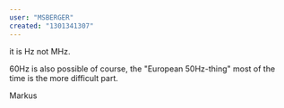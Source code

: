 ```yaml
---
user: "MSBERGER"
created: "1301341307"
---
```


it is Hz not MHz.

60Hz is also possible of course, the "European 50Hz-thing" most of the time is the more difficult part.

Markus
